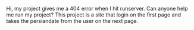 Hi, my project gives me a 404 error when I hit runserver. Can anyone help me run my project? This project is a site that login on the first page and takes the persiandate from the user on the next page.
